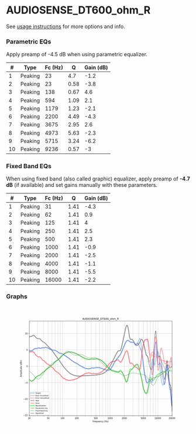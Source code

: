 # AUDIOSENSE_DT600_ohm_R
See [usage instructions](https://github.com/jaakkopasanen/AutoEq#usage) for more options and info.

### Parametric EQs
Apply preamp of -4.5 dB when using parametric equalizer.

|   # | Type    |   Fc (Hz) |    Q |   Gain (dB) |
|-----|---------|-----------|------|-------------|
|   1 | Peaking |        23 | 4.7  |        -1.2 |
|   2 | Peaking |        23 | 0.58 |        -3.8 |
|   3 | Peaking |       138 | 0.67 |         4.6 |
|   4 | Peaking |       594 | 1.09 |         2.1 |
|   5 | Peaking |      1179 | 1.23 |        -2.1 |
|   6 | Peaking |      2200 | 4.49 |        -4.3 |
|   7 | Peaking |      3675 | 2.95 |         2.6 |
|   8 | Peaking |      4973 | 5.63 |        -2.3 |
|   9 | Peaking |      5715 | 3.24 |        -6.2 |
|  10 | Peaking |      9236 | 0.57 |        -3   |

### Fixed Band EQs
When using fixed band (also called graphic) equalizer, apply preamp of **-4.7 dB** (if available) and set gains manually with these parameters.

|   # | Type    |   Fc (Hz) |    Q |   Gain (dB) |
|-----|---------|-----------|------|-------------|
|   1 | Peaking |        31 | 1.41 |        -4.3 |
|   2 | Peaking |        62 | 1.41 |         0.9 |
|   3 | Peaking |       125 | 1.41 |         4   |
|   4 | Peaking |       250 | 1.41 |         2.5 |
|   5 | Peaking |       500 | 1.41 |         2.3 |
|   6 | Peaking |      1000 | 1.41 |        -0.9 |
|   7 | Peaking |      2000 | 1.41 |        -2.5 |
|   8 | Peaking |      4000 | 1.41 |        -1.1 |
|   9 | Peaking |      8000 | 1.41 |        -5.5 |
|  10 | Peaking |     16000 | 1.41 |        -2.2 |

### Graphs
![](./AUDIOSENSE_DT600_ohm_R.png)
